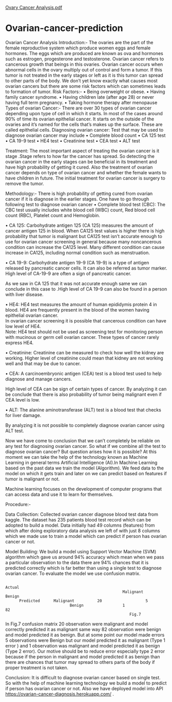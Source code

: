 [Ovary Cancer Analysis.pdf](https://github.com/miteshm10/Ovarian-cancer-prediction/files/7074612/Ovary.Cancer.Analysis.pdf)

# Ovarian-cancer-prediction
Ovarian Cancer Analysis
Introduction:-
            The ovaries are the part of the female reproductive system which produce women eggs and female hormones. The eggs which are produced are known as ova and hormones such as estrogen, progesterone and testosterone. Ovarian cancer refers to cancerous growth that beings in this ovaries. Ovarian cancer occurs when abnormal cells in the ovary multiply out of control and form a tumor. If this tumor is not treated in the early stages or left as it is this tumor can spread to other parts of the body. We don’t yet know exactly what causes most ovarian cancers but there are some risk factors which can sometimes leads to formation of tumor.
Risk Factors:-
•	Being overweight or obese.
•	Having family cancer syndrome.
•	Having children late (after age 28) or never having full term pregnancy.
•	Taking hormone therapy after menopause
Types of ovarian Cancer:-
There are over 30 types of ovarian cancer depending upon type of cell in which it starts.
In most of the cases around 90% of time its ovarian epithelial cancer. It starts on the outside of the ovaries and it’s named for the cells that’s makes up the surface. These are called epithelial cells.
Diagnosing ovarian cancer:
Test that may be used to diagnose ovarian cancer may include
•	Complete blood count
•	CA 125 test
•	CA 19-9 test
•	HE4 test
•	Creatinine test
•	CEA test
•	ALT test


Treatment:
The most important aspect of treating the ovarian cancer is it stage .Stage refers to how far the cancer has spread. So detecting the ovarian cancer in the early stages can be beneficial in its treatment and have high probability of getting it cured. Also the treatment of ovarian cancer depends on type of ovarian cancer and whether the female wants to have children in future. The initial treatment for ovarian cancer is surgery to remove the tumor.

Methodology:-
   There is high probability of getting cured from ovarian cancer if it is diagnose in the earlier stages. One have to go through following test to diagnose ovarian cancer
•	Complete blood test (CBC): The CBC test usually includes white blood cell (WBC) count, Red blood cell count (RBC), Platelet count and Hemoglobin.

•	CA 125:  Carbohydrate antigen 125 (CA 125) measures the amount of cancer antigen 125 in blood. 
When CA125 test values is higher there is high probability that tumor is malignant but CA125 test isn’t accurate enough to use for ovarian cancer screening in general because many noncancerous condition can increase the CA125 level.  Many different condition can cause increase in CA125, including normal condition such as menstruation.

•	CA 19-9: Carbohydrate antigen 19-9 (CA 19-9) is a type of antigen released by pancreatic cancer cells. It can also be referred as tumor marker. High level of CA-19-9 are often a sign of pancreatic cancer. 
 

As we saw in CA 125 that it was not accurate enough same we can conclude in this case to .High level of CA 19-9 can also be found in a person with liver disease.

•	HE4: HE4 test measures the amount of human epididymis protein 4 in blood. HE4 are frequently present in the blood of the women having epithelial ovarian cancer.  
 In ovarian cancer screening it is possible that cancerous condition can have low level of HE4.                                                                                                      
Note: HE4 test should not be used as screening test for monitoring person with mucinous or germ cell ovarian cancer. These types of cancer rarely express HE4.

•	Creatinine: Creatinine can be measured to check how well the kidney are working. Higher level of creatinine could mean that kidney are not working well and that may be due to cancer.

 


•	CEA: A carcinoembryonic antigen (CEA) test is a blood test used to help diagnose and manage cancers. 
 

High level of CEA can be sign of certain types of cancer. By analyzing it can be conclude that there is also probability of tumor being malignant even if CEA level is low.

•	ALT: The alanine aminotransferase (ALT) test is a blood test that checks for liver damage.

 
By analyzing  it is not possible to completely diagnose ovarian cancer using ALT test.

Now we have come to conclusion that we can’t completely be reliable on any test for diagnosing ovarian cancer. So what if we combine all the test to diagnose ovarian cancer? But question arises how it is possible? 
At this moment we can take the help of the technology known as Machine Learning in general terms Artificial Intelligence (AI).In Machine Learning based on the past data we train the model (Algorithm). We feed data  to the model on which it gets train and later on we can predict based on features if tumor is malignant or not. 
 

 Machine learning focuses on the development of computer programs that can access data and use it to learn for themselves.

Procedure:-

Data Collection: Collected ovarian cancer diagnose blood test data from kaggle. The dataset has 235 patients blood test record which can be adopted to build a model.  Data initially had 49 columns (features) from which after doing exploratory data analysis we left of with just 8 columns which we made use to train a model which can predict if person has ovarian cancer or not.

Model Building:  We build a model using  Support Vector Machine (SVM)   algorithm which gave us around 94% accuracy which mean when we pass a particular observation to the data there are 94% chances that it is predicted correctly which is far better than using a single test to diagnose ovarian cancer. To evaluate the model we use confusion matrix.

                                                                     Actual 
                                                       Malignant      Benign 
          Predicted      Malignant          20                   5
                                Benign                 1                      82
                                                          Fig.7
In Fig.7 confusion matrix 20 observation were malignant and model correctly predicted it as malignant same way 82 observation were benign and model predicted it as benign. But at some point our model made errors 5 observations were Benign but our model predicted it as malignant (Type 1 error ) and 1 observation was malignant and model predicted it as benign (Type 2 error). Our motive should be to reduce error especially type 2 error because if the person in malignant and model predicted it as benign than there are chances that tumor may spread to others parts of the body if proper treatment is not taken.

Conclusion:
       It is difficult to diagnose ovarian cancer based on single test. So with the help of machine learning technology we build a model to predict if person has ovarian cancer or not. Also we have deployed model into API https://ovarian-cancer-diagnosis.herokuapp.com/  .

